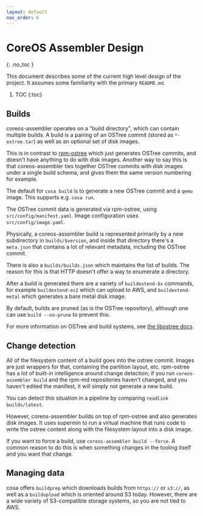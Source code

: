 ```yaml
---
layout: default
nav_order: 6
---
```


# CoreOS Assembler Design
{: .no_toc }

This document describes some of the current high level design of the project.
It assumes some familiarity with the primary `README.md`.

1. TOC
{:toc}

## Builds

coreos-assembler operates on a "build directory", which can contain multiple
builds. A build is a pairing of an OSTree commit (stored as `*-ostree.tar`) as
well as an optional set of disk images.

This is in contrast to [rpm-ostree](https://coreos.github.io/rpm-ostree/) which
just generates OSTree commits, and doesn't have anything to do with disk
images. Another way to say this is that coreos-assembler ties together OSTree
commits with disk images under a single build schema, and gives them the same
version numbering for example.

The default for `cosa build` is to generate a new OSTree commit and a `qemu`
image. This supports e.g. `cosa run`.

The OSTree commit data is generated via rpm-ostree, using
`src/config/manifest.yaml`. Image configuration uses `src/config/image.yaml`.

Physically, a coreos-assembler build is represented primarily by a new
subdirectory in `builds/$version`, and inside that directory there's a
`meta.json` that contains a lot of relevant metadata, including the OSTree
commit.

There is also a `builds/builds.json` which maintains the list of builds.  The
reason for this is that HTTP doesn't offer a way to enumerate a directory.

After a build is generated there are a variety of `buildextend-$x` commands,
for example `buildextend-ec2` which can upload to AWS, and `buildextend-metal`
which generates a bare metal disk image.

By default, builds are pruned (as is the OSTree repository), although one can
use `build --no-prune` to prevent this.

For more information on OSTree and build systems, see [the libostree
docs](https://ostreedev.github.io/ostree/buildsystem-and-repos/).

## Change detection

All of the filesystem content of a build goes into the ostree commit. Images
are just wrappers for that, containing the partition layout, etc. rpm-ostree
has a lot of built-in intelligence around change detection; if you run
`coreos-assembler build` and the rpm-md repositories haven't changed, and you
haven't edited the manifest, it will simply not generate a new build.

You can detect this situation in a pipeline by comparing `readlink
builds/latest`.

However, coreos-assembler builds on top of rpm-ostree and also generates disk
images. It uses supermin to run a virtual machine that runs code to write the
ostree content along with the filesystem layout into a disk image.

If you want to force a build, use `coreos-assembler build --force`.  A common
reason to do this is when something changes in the tooling itself and you want
that change.

## Managing data

cosa offers `buildprep` which downloads builds from `https://` or `s3://`, as
well as a `buildupload` which is oriented around S3 today. However, there are
a wide variety of S3-compatible storage systems, so you are not tied to AWS.
